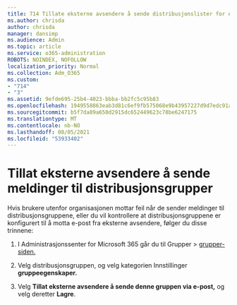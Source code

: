 ```yaml
---
title: 714 Tillate eksterne avsendere å sende distribusjonslister for e-post
ms.author: chrisda
author: chrisda
manager: dansimp
ms.audience: Admin
ms.topic: article
ms.service: o365-administration
ROBOTS: NOINDEX, NOFOLLOW
localization_priority: Normal
ms.collection: Adm_O365
ms.custom:
- "714"
- "3"
ms.assetid: 9efde695-25b4-4023-bbba-bb2fc5c95b83
ms.openlocfilehash: 1949558863eab3d81c6ef9fb575068e9b43957227d9d7edc91af71bd93364574
ms.sourcegitcommit: b5f7da89a650d2915dc652449623c78be6247175
ms.translationtype: MT
ms.contentlocale: nb-NO
ms.lasthandoff: 08/05/2021
ms.locfileid: "53933402"
---
```

# <a name="allow-external-senders-to-send-messages-to-distribution-groups"></a>Tillat eksterne avsendere å sende meldinger til distribusjonsgrupper

Hvis brukere utenfor organisasjonen mottar feil når de sender meldinger til distribusjonsgruppene, eller du vil kontrollere at distribusjonsgruppene er konfigurert til å motta e-post fra eksterne avsendere, følger du disse trinnene:

1. I Administrasjonssenter for Microsoft 365 går du til Grupper  >  [grupper-siden.](https://portal.office.com/adminportal/home#/groups)  

2. Velg distribusjonsgruppen, og velg kategorien Innstillinger **gruppeegenskaper.**

3. Velg **Tillat eksterne avsendere å sende denne gruppen via e-post,** og velg deretter **Lagre**.
